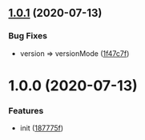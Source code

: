 ## [1.0.1](https://github.com/monorepo-semantic-release/github/compare/v1.0.0...v1.0.1) (2020-07-13)


### Bug Fixes

* version => versionMode ([1f47c7f](https://github.com/monorepo-semantic-release/github/commit/1f47c7fcd312d63c6770d541be07153b0bbe41e6))

# 1.0.0 (2020-07-13)


### Features

* init ([187775f](https://github.com/monorepo-semantic-release/github/commit/187775f1285bea4604b2451e0e0e5c9a973d63f0))
